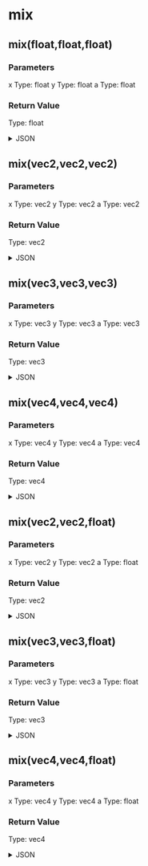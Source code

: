 # mix

## mix(float,float,float)

### Parameters

x
  Type: float
y
  Type: float
a
  Type: float

### Return Value

  Type: float

<details><summary>JSON</summary>

```
{
  "Type": "mix(float,float,float)",
  "Name": "mix(float,float,float)",
  "Category": 1,
  "InputPins": [
    {
      "Connection": null,
      "Id": "x",
      "Type": "float"
    },
    {
      "Connection": null,
      "Id": "y",
      "Type": "float"
    },
    {
      "Connection": null,
      "Id": "a",
      "Type": "float"
    }
  ],
  "OutputPins": [
    {
      "Id": "",
      "Type": "float"
    }
  ]
}
```

</details>

## mix(vec2,vec2,vec2)

### Parameters

x
  Type: vec2
y
  Type: vec2
a
  Type: vec2

### Return Value

  Type: vec2

<details><summary>JSON</summary>

```
{
  "Type": "mix(vec2,vec2,vec2)",
  "Name": "mix(vec2,vec2,vec2)",
  "Category": 1,
  "InputPins": [
    {
      "Connection": null,
      "Id": "x",
      "Type": "vec2"
    },
    {
      "Connection": null,
      "Id": "y",
      "Type": "vec2"
    },
    {
      "Connection": null,
      "Id": "a",
      "Type": "vec2"
    }
  ],
  "OutputPins": [
    {
      "Id": "",
      "Type": "vec2"
    }
  ]
}
```

</details>

## mix(vec3,vec3,vec3)

### Parameters

x
  Type: vec3
y
  Type: vec3
a
  Type: vec3

### Return Value

  Type: vec3

<details><summary>JSON</summary>

```
{
  "Type": "mix(vec3,vec3,vec3)",
  "Name": "mix(vec3,vec3,vec3)",
  "Category": 1,
  "InputPins": [
    {
      "Connection": null,
      "Id": "x",
      "Type": "vec3"
    },
    {
      "Connection": null,
      "Id": "y",
      "Type": "vec3"
    },
    {
      "Connection": null,
      "Id": "a",
      "Type": "vec3"
    }
  ],
  "OutputPins": [
    {
      "Id": "",
      "Type": "vec3"
    }
  ]
}
```

</details>

## mix(vec4,vec4,vec4)

### Parameters

x
  Type: vec4
y
  Type: vec4
a
  Type: vec4

### Return Value

  Type: vec4

<details><summary>JSON</summary>

```
{
  "Type": "mix(vec4,vec4,vec4)",
  "Name": "mix(vec4,vec4,vec4)",
  "Category": 1,
  "InputPins": [
    {
      "Connection": null,
      "Id": "x",
      "Type": "vec4"
    },
    {
      "Connection": null,
      "Id": "y",
      "Type": "vec4"
    },
    {
      "Connection": null,
      "Id": "a",
      "Type": "vec4"
    }
  ],
  "OutputPins": [
    {
      "Id": "",
      "Type": "vec4"
    }
  ]
}
```

</details>

## mix(vec2,vec2,float)

### Parameters

x
  Type: vec2
y
  Type: vec2
a
  Type: float

### Return Value

  Type: vec2

<details><summary>JSON</summary>

```
{
  "Type": "mix(vec2,vec2,float)",
  "Name": "mix(vec2,vec2,float)",
  "Category": 1,
  "InputPins": [
    {
      "Connection": null,
      "Id": "x",
      "Type": "vec2"
    },
    {
      "Connection": null,
      "Id": "y",
      "Type": "vec2"
    },
    {
      "Connection": null,
      "Id": "a",
      "Type": "float"
    }
  ],
  "OutputPins": [
    {
      "Id": "",
      "Type": "vec2"
    }
  ]
}
```

</details>

## mix(vec3,vec3,float)

### Parameters

x
  Type: vec3
y
  Type: vec3
a
  Type: float

### Return Value

  Type: vec3

<details><summary>JSON</summary>

```
{
  "Type": "mix(vec3,vec3,float)",
  "Name": "mix(vec3,vec3,float)",
  "Category": 1,
  "InputPins": [
    {
      "Connection": null,
      "Id": "x",
      "Type": "vec3"
    },
    {
      "Connection": null,
      "Id": "y",
      "Type": "vec3"
    },
    {
      "Connection": null,
      "Id": "a",
      "Type": "float"
    }
  ],
  "OutputPins": [
    {
      "Id": "",
      "Type": "vec3"
    }
  ]
}
```

</details>

## mix(vec4,vec4,float)

### Parameters

x
  Type: vec4
y
  Type: vec4
a
  Type: float

### Return Value

  Type: vec4

<details><summary>JSON</summary>

```
{
  "Type": "mix(vec4,vec4,float)",
  "Name": "mix(vec4,vec4,float)",
  "Category": 1,
  "InputPins": [
    {
      "Connection": null,
      "Id": "x",
      "Type": "vec4"
    },
    {
      "Connection": null,
      "Id": "y",
      "Type": "vec4"
    },
    {
      "Connection": null,
      "Id": "a",
      "Type": "float"
    }
  ],
  "OutputPins": [
    {
      "Id": "",
      "Type": "vec4"
    }
  ]
}
```

</details>

